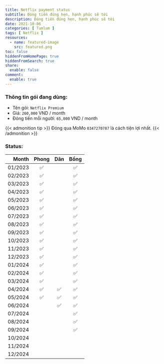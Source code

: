 ```yaml
---
title: Netflix payment status
subtitle: Đóng tiền đúng hẹn, hạnh phúc sẽ tới
description: Đóng tiền đúng hẹn, hạnh phúc sẽ tới
date: 2021-10-06
categories: [ Tumlum ]
tags: [ Netflix ]
resources:
  - name: featured-image
    src: featured.png
toc: false
hiddenFromHomePage: true
hiddenFromSearch: true
share:
  enable: false
comment:
  enable: true
---
```


### Thông tin gói đang dùng:

* Tên gói: `Netflix Premium`
* Giá: `260,000` VND / month
* Đóng tiền mỗi người: `65,000` VND / month

{{< admonition tip >}}
Đóng qua MoMo `0347270787` là cách tiện lợi nhất.
{{< /admonition >}}

### Status:

| Month   | Phong| Dân | Bồng |
| ------: | :--: | :--: | :--: |
| 01/2023 |  ✅  |     |  ✅  |
| 02/2023 |  ✅  |     |  ✅  |
| 03/2023 |  ✅  |     |  ✅  |
| 04/2023 |  ✅  |     |  ✅  |
| 05/2023 |  ✅  |     |  ✅  |
| 06/2023 |  ✅  |     |  ✅  |
| 07/2023 |  ✅  |     |  ✅  |
| 08/2023 |  ✅  |     |  ✅  |
| 09/2023 |  ✅  |     |  ✅  |
| 10/2023 |  ✅  |     |  ✅  |
| 11/2023 |  ✅  |     |  ✅  |
| 12/2023 |  ✅  |     |  ✅  |
| 01/2024 |  ✅  |     |  ✅  |
| 02/2024 |  ✅  |     |  ✅  |
| 03/2024 |  ✅  |     |  ✅  |
| 04/2024 |  ✅  |  ✅  |  ✅  |
| 05/2024 |  ✅  |  ✅  |  ✅  |
| 06/2024 |     |   ✅  |  ✅  |
| 07/2024 |     |      |  ✅  |
| 08/2024 |     |      |  ✅  |
| 09/2024 |     |      |  ✅  |
| 10/2024 |     |      |      |
| 11/2024 |     |      |      |
| 12/2024 |     |      |      |
